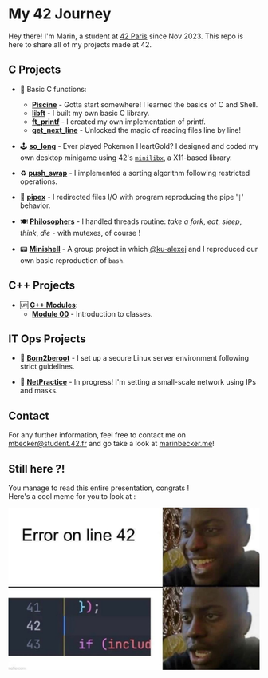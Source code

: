 # My 42 Journey

Hey there! I'm Marin, a student at [42 Paris](https://github.com/42Paris) since Nov 2023. This repo is here to share all of my projects made at 42. 

## C Projects
- 🐣 Basic C functions:
	- [**Piscine**](./C.0-piscine/) - Gotta start somewhere! I learned the basics of C and Shell.
	- [**libft**](./C.1-libft/) - I built my own basic C library.
	- [**ft_printf**](./C.2-printf/) - I created my own implementation of printf.
	- [**get_next_line**](./C.3-get_next_line/) - Unlocked the magic of reading files line by line!

- 🕹️ [**so_long**](./C.4-so_long/) - Ever played Pokemon HeartGold? I designed and coded my own desktop minigame using 42's [`minilibx`](https://github.com/42Paris/minilibx-linux), a X11-based library.

- ♻️ [**push_swap**](./C.5-push_swap/) - I implemented a sorting algorithm following restricted operations.

- 🚰 [**pipex**](./C.6-pipex/) - I redirected files I/O with program reproducing the pipe '`|`' behavior.

- 🍽️ [**Philosophers**](./C.8-Philosophers/) - I handled threads routine: _take a fork_, _eat_, _sleep_, _think_, _die_ - with mutexes, of course !

- 📟 [**Minishell**](https://github.com/42mates/minishell/) - A group project in which [@ku-alexej](https://github.com/ku-alexej) and I reproduced our own basic reproduction of `bash`.

## C++ Projects

- 🆙 [**C++ Modules**](./C++.0-Modules/):
	- [**Module 00**](./C++.0-Modules/Module_00/ex00/) - Introduction to classes.

## IT Ops Projects

- 🌱 [**Born2beroot**](./Ops.0-Born2beroot/) - I set up a secure Linux server environment following strict guidelines.

- 🛜 [**NetPractice**](./Ops.0-Born2beroot/) - In progress! I'm setting a small-scale network using IPs and masks.  

## Contact

For any further information, feel free to contact me on [mbecker@student.42.fr](mailto:mbecker@student.42.fr) and go take a look at [marinbecker.me](https://www.marinbecker.me)!


## Still here ?!

You manage to read this entire presentation, congrats !   
Here's a cool meme for you to look at :
<div align="center">
	<img src="./.misc/meme-line42.jpg" alt="Cool Meme">
</div>